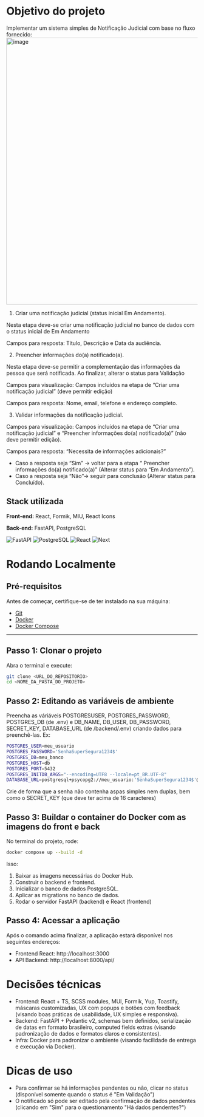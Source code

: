 # Objetivo do projeto

Implementar um sistema simples de Notificação Judicial com base no fluxo fornecido:
<img width="1129" height="703" alt="image" src="https://github.com/user-attachments/assets/cc40dffa-a422-4607-bc7f-2ce1b788564c" />
1. Criar uma notificação judicial (status inicial Em Andamento).

Nesta etapa deve-se criar uma notificação judicial no banco de dados com o status inicial de Em Andamento

Campos para resposta: Título, Descrição e Data da audiência.

2. Preencher informações do(a) notificado(a).

Nesta etapa deve-se permitir a complementação das informações da pessoa que será notificada. Ao finalizar, alterar o status para Validação

Campos para visualização: Campos incluídos na etapa de “Criar uma notificação judicial” (deve permitir edição)

Campos para resposta: Nome, email, telefone e endereço completo.

3. Validar informações da notificação judicial.

Campos para visualização: Campos incluídos na etapa de “Criar uma notificação judicial” e “Preencher informações do(a) notificado(a)” (não deve permitir edição).

Campos para resposta: “Necessita de informações adicionais?”

- Caso a resposta seja “Sim” → voltar para a etapa “ Preencher informações do(a) notificado(a)” (Alterar status para “Em Andamento”).
- Caso a resposta seja “Não”→ seguir para conclusão (Alterar status para Concluído).

## Stack utilizada

**Front-end:** React, Formik, MIU, React Icons

**Back-end:** FastAPI, PostgreSQL

![FastAPI](https://skillicons.dev/icons?i=fastapi "FastAPI")
![PostgreSQL](https://skillicons.dev/icons?i=postgres "PostgreSQ")
![React](https://skillicons.dev/icons?i=react "React")
![Next](https://skillicons.dev/icons?i=next "Next")


# Rodando Localmente

## Pré-requisitos

Antes de começar, certifique-se de ter instalado na sua máquina:

- [Git](https://git-scm.com/)
- [Docker](https://www.docker.com/)
- [Docker Compose](https://docs.docker.com/compose/install/)

---

## Passo 1: Clonar o projeto

Abra o terminal e execute:

```bash
git clone <URL_DO_REPOSITORIO>
cd <NOME_DA_PASTA_DO_PROJETO>
```

## Passo 2: Editando as variáveis de ambiente

Preencha as váriáveis POSTGRESUSER, POSTGRES_PASSWORD, POSTGRES_DB (de .env) e DB_NAME, DB_USER, DB_PASSWORD, SECRET_KEY, DATABASE_URL (de /backend/.env) criando dados para preenchê-las. Ex:
```bash
POSTGRES_USER=meu_usuario
POSTGRES_PASSWORD='SenhaSuperSegura1234$'
POSTGRES_DB=meu_banco
POSTGRES_HOST=db
POSTGRES_PORT=5432
POSTGRES_INITDB_ARGS="--encoding=UTF8 --locale=pt_BR.UTF-8"
DATABASE_URL=postgresql+psycopg2://meu_usuario:'SenhaSuperSegura1234$'@db:5432/meu_banco
```
Crie de forma que a senha não contenha aspas simples nem duplas, bem como o SECRET_KEY (que deve ter acima de 16 caracteres)

## Passo 3: Buildar o container do Docker com as imagens do front e back

No terminal do projeto, rode:

```bash
docker compose up --build -d
```
Isso:
1. Baixar as imagens necessárias do Docker Hub.
2. Construir o backend e frontend.
3. Inicializar o banco de dados PostgreSQL.
4. Aplicar as migrations no banco de dados.
5. Rodar o servidor FastAPI (backend) e React (frontend)

## Passo 4: Acessar a aplicação
Após o comando acima finalizar, a aplicação estará disponível nos seguintes endereços:
- Frontend React: http://localhost:3000
- API Backend: http://localhost:8000/api/


# Decisões técnicas
- Frontend: React + TS, SCSS modules, MUI, Formik, Yup, Toastify, máscaras customizadas, UX com popups e botões com feedback (visando boas práticas de usabilidade, UX simples e responsiva).
- Backend: FastAPI + Pydantic v2, schemas bem definidos, serialização de datas em formato brasileiro, computed fields extras (visando padronização de dados e formatos claros e consistentes).
- Infra: Docker para padronizar o ambiente (visando facilidade de entrega e execução via Docker).

# Dicas de uso
- Para confirmar se há informações pendentes ou não, clicar no status (disponível somente quando o status é "Em Validação")
- O notificado só pode ser editado pela confirmação de dados pendentes (clicando em "Sim" para o questionamento "Há dados pendentes?")
